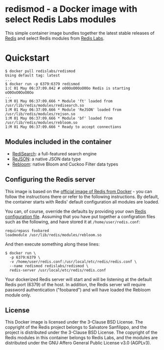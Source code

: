 # redismod - a Docker image with select Redis Labs modules

This simple container image bundles together the latest stable releases of [Redis](https://redis.io) and select Redis modules from [Redis Labs](https://redislabs.com).

# Quickstart

```text
$ docker pull redislabs/redismod
Using default tag: latest
...
$ docker run -p 6379:6379 redismod
1:C 01 May 06:37:09.042 # oO0OoO0OoO0Oo Redis is starting oO0OoO0OoO0Oo
...
1:M 01 May 06:37:09.666 * Module 'ft' loaded from /usr/lib/redis/modules/redisearch.so
1:M 01 May 06:37:09.666 * Module 'ReJSON' loaded from /usr/lib/redis/modules/rejson.so
1:M 01 May 06:37:09.666 * Module 'bf' loaded from /usr/lib/redis/modules/rebloom.so
1:M 01 May 06:37:09.666 * Ready to accept connections
```

## Modules included in the container

* [RediSearch](http://redisearch.io): a full-featured search engine
* [ReJSON](http://rejson.io): a native JSON data type
* [Rebloom](http://rebloom.io): native Bloom and Cuckoo Filter data types

## Configuring the Redis server

This image is based on the [official image of Redis from Docker](https://hub.docker.com/_/redis/) - you can follow the instructions there or refer to the following instructions. By default, the container starts with Redis' default configuration all modules are loaded.

You can, of course, override the defaults by providing your own [Redis configuration file](http://download.redis.io/redis-stable/redis.conf). Assuming that you have put together a configration files such as the following, and have stored it at `/home/user/redis.conf`:

```text
requirepass foobared
loadmodule /usr/lib/redis/modules/rebloom.so
```

And then execute something along these lines:

```text
$ docker run \
  -p 6379:6379 \
  -v /home/user/redis.conf:/usr/local/etc/redis/redis.conf \
  --name redismod redislabs/redismod \
  redis-server /usr/local/etc/redis/redis.conf
```

Your dockerized Redis server will start and will be listening at the default Redis port (6379) of the host. In addition, the Redis server will require password authentication ("foobared") and will have loaded the Rebloom module only.

## License

This Docker image is licensed under the 3-Clause BSD License.
The copyright of the Redis project belongs to Salvatore Sanfilippo, and the project is distributed under the 3-Clause BSD License.
The copyright of the Redis modules in this container belongs to Redis Labs, and the modules are distributed under the GNU Affero General Public License v3.0 (AGPLv3).

